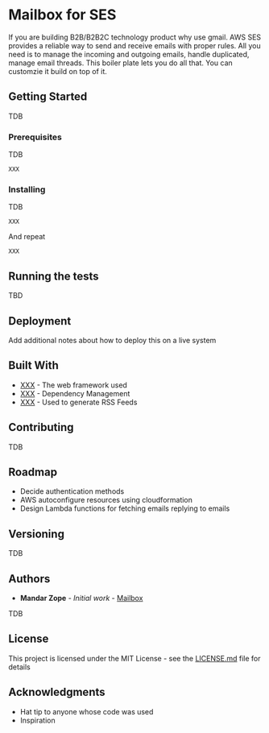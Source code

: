 # Mailbox for SES

If you are building B2B/B2B2C technology product why use gmail. AWS SES provides a reliable way to send and receive emails with proper rules. All you need is to manage the incoming and outgoing emails, handle duplicated, manage email threads. This boiler plate lets you do all that. You can customzie it build on top of it.

## Getting Started

TDB

### Prerequisites

TDB
```
XXX
```

### Installing

TDB

```
XXX
```

And repeat

```
XXX
```

## Running the tests

TBD


## Deployment

Add additional notes about how to deploy this on a live system

## Built With

* [XXX]() - The web framework used
* [XXX]() - Dependency Management
* [XXX]() - Used to generate RSS Feeds

## Contributing

TDB

## Roadmap
* Decide authentication methods
* AWS autoconfigure resources using cloudformation
* Design Lambda functions for fetching emails replying to emails

## Versioning

TDB

## Authors

* **Mandar Zope** - *Initial work* - [Mailbox](https://github.com/mandarzope)

TDB

## License

This project is licensed under the MIT License - see the [LICENSE.md](LICENSE.md) file for details

## Acknowledgments

* Hat tip to anyone whose code was used
* Inspiration